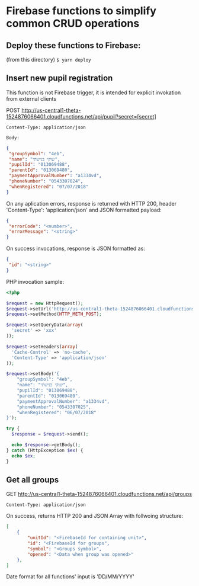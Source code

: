 # Firebase functions to simplify common CRUD operations

## Deploy these functions to Firebase:
(from this directory) <code>$ yarn deploy</code>

## Insert new pupil registration

This function is not Firebase trigger, it is intended for explicit invokation from external clients

POST http://us-central1-theta-1524876066401.cloudfunctions.net/api/pupil?secret=[secret]

<code>Content-Type: application/json</code>

<code>Body:</code>
```json
{
 "groupSymbol": "4eb",
 "name": "שוקי בנישתי",
 "pupilId": "013069488",
 "parentId": "013069480",
 "paymentApprovalNumber": "a1334vd",
 "phoneNumber": "0543307024",
 "whenRegistered": "07/07/2018"
}
```

On any aplication errors, response is returned with HTTP 200, header 'Content-Type': 'application/json' and JSON formatted payload:
```json
{
 "errorCode": "<number>",
 "errorMessage": "<string>"
}
```
On success invocations, response is JSON formatted as:
```json
{
 "id": "<string>"
}
```

PHP invocation sample:
```php
<?php

$request = new HttpRequest();
$request->setUrl('http://us-central1-theta-1524876066401.cloudfunctions.net/api/pupil');
$request->setMethod(HTTP_METH_POST);

$request->setQueryData(array(
  'secret' => 'xxx'
));

$request->setHeaders(array(
  'Cache-Control' => 'no-cache',
  'Content-Type' => 'application/json'
));

$request->setBody('{
	"groupSymbol": "4eb",
	"name": "שוקי בנישתי",
 	"pupilId": "013069488",
 	"parentId": "013069480",
	"paymentApprovalNumber": "a1334vd",
	"phoneNumber": "0543307025",
	"whenRegistered": "06/07/2018"
}');

try {
  $response = $request->send();

  echo $response->getBody();
} catch (HttpException $ex) {
  echo $ex;
}
```

## Get all groups

GET http://us-central1-theta-1524876066401.cloudfunctions.net/api/groups

<code>Content-Type: application/json</code>

On success, returns HTTP 200 and JSON Array with follwoing structure:
```json
[
    {
        "unitId": "<FirebaseId for containing unit>",
        "id": "<FirebaseId for groups",
        "symbol": "<Groups symbol>",
        "opened": "<Data when group was opened>"
    },
]
```


Date format for all functions' input is 'DD/MM/YYYY'
